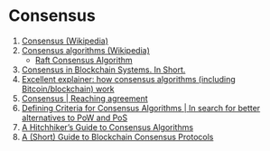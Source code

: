 Consensus
=========

1. [Consensus (Wikipedia)](https://en.wikipedia.org/wiki/Consensus_(computer_science))
2. [Consensus algorithms (Wikipedia)](https://en.wikipedia.org/wiki/Consensus_algorithm)
    - [Raft Consensus Algorithm](raft-consensus-algorithm/)
3. [Consensus in Blockchain Systems. In Short.](https://medium.com/@chrshmmmr/consensus-in-blockchain-systems-in-short-691fc7d1fefe)
4. [Excellent explainer: how consensus algorithms (including Bitcoin/blockchain) work](https://boingboing.net/2018/02/15/federated-byzantine-agreement.html)
5. [Consensus | Reaching agreement](https://www.cs.rutgers.edu/~pxk/417/notes/content/consensus.html)
6. [Defining Criteria for Consensus Algorithms | In search for better alternatives to PoW and PoS](https://medium.com/pandoraboxchain/defining-criteria-for-consensus-algorithms-63d4ce2243e5)
7. [A Hitchhiker’s Guide to Consensus Algorithms](https://hackernoon.com/a-hitchhikers-guide-to-consensus-algorithms-d81aae3eb0e3)
8. [A (Short) Guide to Blockchain Consensus Protocols](https://www.coindesk.com/short-guide-blockchain-consensus-protocols/)
